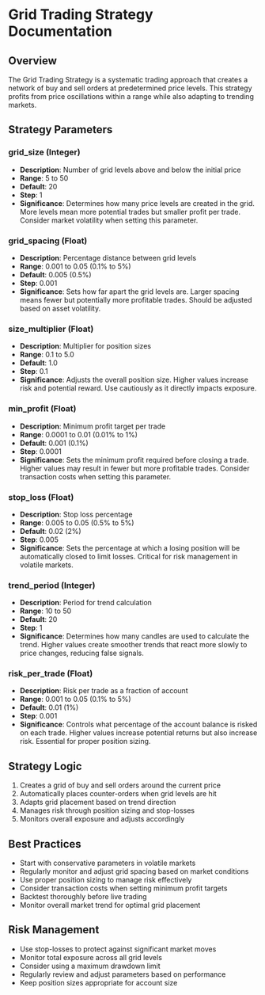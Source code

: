 # Grid Trading Strategy Documentation

## Overview
The Grid Trading Strategy is a systematic trading approach that creates a network of buy and sell orders at predetermined price levels. This strategy profits from price oscillations within a range while also adapting to trending markets.

## Strategy Parameters

### grid_size (Integer)
- **Description**: Number of grid levels above and below the initial price
- **Range**: 5 to 50
- **Default**: 20
- **Step**: 1
- **Significance**: Determines how many price levels are created in the grid. More levels mean more potential trades but smaller profit per trade. Consider market volatility when setting this parameter.

### grid_spacing (Float)
- **Description**: Percentage distance between grid levels
- **Range**: 0.001 to 0.05 (0.1% to 5%)
- **Default**: 0.005 (0.5%)
- **Step**: 0.001
- **Significance**: Sets how far apart the grid levels are. Larger spacing means fewer but potentially more profitable trades. Should be adjusted based on asset volatility.

### size_multiplier (Float)
- **Description**: Multiplier for position sizes
- **Range**: 0.1 to 5.0
- **Default**: 1.0
- **Step**: 0.1
- **Significance**: Adjusts the overall position size. Higher values increase risk and potential reward. Use cautiously as it directly impacts exposure.

### min_profit (Float)
- **Description**: Minimum profit target per trade
- **Range**: 0.0001 to 0.01 (0.01% to 1%)
- **Default**: 0.001 (0.1%)
- **Step**: 0.0001
- **Significance**: Sets the minimum profit required before closing a trade. Higher values may result in fewer but more profitable trades. Consider transaction costs when setting this parameter.

### stop_loss (Float)
- **Description**: Stop loss percentage
- **Range**: 0.005 to 0.05 (0.5% to 5%)
- **Default**: 0.02 (2%)
- **Step**: 0.005
- **Significance**: Sets the percentage at which a losing position will be automatically closed to limit losses. Critical for risk management in volatile markets.

### trend_period (Integer)
- **Description**: Period for trend calculation
- **Range**: 10 to 50
- **Default**: 20
- **Step**: 1
- **Significance**: Determines how many candles are used to calculate the trend. Higher values create smoother trends that react more slowly to price changes, reducing false signals.

### risk_per_trade (Float)
- **Description**: Risk per trade as a fraction of account
- **Range**: 0.001 to 0.05 (0.1% to 5%)
- **Default**: 0.01 (1%)
- **Step**: 0.001
- **Significance**: Controls what percentage of the account balance is risked on each trade. Higher values increase potential returns but also increase risk. Essential for proper position sizing.

## Strategy Logic
1. Creates a grid of buy and sell orders around the current price
2. Automatically places counter-orders when grid levels are hit
3. Adapts grid placement based on trend direction
4. Manages risk through position sizing and stop-losses
5. Monitors overall exposure and adjusts accordingly

## Best Practices
- Start with conservative parameters in volatile markets
- Regularly monitor and adjust grid spacing based on market conditions
- Use proper position sizing to manage risk effectively
- Consider transaction costs when setting minimum profit targets
- Backtest thoroughly before live trading
- Monitor overall market trend for optimal grid placement

## Risk Management
- Use stop-losses to protect against significant market moves
- Monitor total exposure across all grid levels
- Consider using a maximum drawdown limit
- Regularly review and adjust parameters based on performance
- Keep position sizes appropriate for account size
